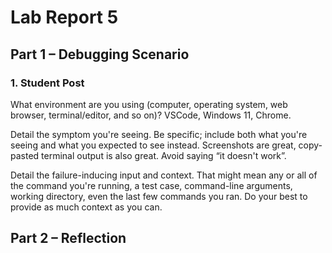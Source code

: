 # Lab Report 5
## Part 1 – Debugging Scenario
### 1. Student Post
What environment are you using (computer, operating system, web browser, terminal/editor, and so on)?
VSCode, Windows 11, Chrome.


Detail the symptom you're seeing. Be specific; include both what you're seeing and what you expected to see instead. Screenshots are great, copy-pasted terminal output is also great. Avoid saying “it doesn't work”.



Detail the failure-inducing input and context. That might mean any or all of the command you're running, a test case, command-line arguments, working directory, even the last few commands you ran. Do your best to provide as much context as you can.


## Part 2 – Reflection
